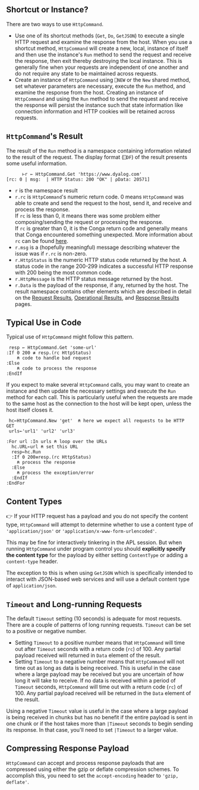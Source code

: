 ## Shortcut or Instance? 
There are two ways to use `HttpCommand`. 

* Use one of its shortcut methods (`Get`, `Do`, `GetJSON`) to execute a single HTTP request and examine the response from the host. When you use a shortcut method, `HttpCommand` will create a new, local, instance of itself and then use the instance's `Run` method to send the request and receive the response, then exit thereby destroying the local instance. This is generally fine when your requests are independent of one another and do not require any state to be maintained across requests.</br>
* Create an instance of `HttpCommand` using `⎕NEW` or the `New` shared method, set whatever parameters are necessary, execute the `Run` method, and examine the response from the host. Creating an instance of `HttpCommand` and using the `Run` method to send the request and receive the response will persist the instance such that state information like connection information and HTTP cookies will be retained across requests.

## `HttpCommand`'s Result
The result of the `Run` method is a namespace containing information related to the result of the request. The display format (`⎕DF`) of the result presents some useful information.

```
      ⊢r ← HttpCommand.Get 'https://www.dyalog.com'
[rc: 0 | msg:  | HTTP Status: 200 "OK" | ⍴Data: 20571]
```
* `r` is the namespace result
* `r.rc` is `HttpCommand`'s numeric return code. 0 means `HttpCommand` was able to create and send the request to the host, send it, and receive and process the response.</br>If `rc` is less than 0, it means there was some problem either composing/sending the request or processing the response.</br>If `rc` is greater than 0, it is the Conga return code and generally means that Conga encountered something unexpected. More information about `rc` can be found [here](msgs.md). 
* `r.msg` is a (hopefully meaningful) message describing whatever the issue was if `r.rc` is non-zero.
* `r.HttpStatus` is the numeric HTTP status code returned by the host. A status code in the range 200-299 indicates a successful HTTP response with 200 being the most common code.
* `r.HttpMessage` is the HTTP status message returned by the host.
* `r.Data` is the payload of the response, if any, returned by the host. 
The result namespace contains other elements which are described in detail on the [Request Results](./result-request.md), [Operational Results](./result-operational.md), and [Response Results](./result-response.md) pages.

## Typical Use in Code
Typical use of `HttpCommand` might follow this pattern.

```
 resp ← HttpCommand.Get 'some-url'
:If 0 200 ≢ resp.(rc HttpStatus)
    ⍝ code to handle bad request
:Else
    ⍝ code to process the response 
:EndIf
```

If you expect to make several `HttpCommand` calls, you may want to create an instance and then update the necessary settings and execute the `Run` method for each call.  This is particularly useful when the requests are made to the same host as the connection to the host will be kept open, unless the host itself closes it.

```
 hc←HttpCommand.New 'get'  ⍝ here we expect all requests to be HTTP GET
 urls←'url1' 'url2' 'url3'

:For url :In urls ⍝ loop over the URLs
  hc.URL←url ⍝ set this URL
  resp←hc.Run
  :If 0 200≡resp.(rc HttpStatus)
    ⍝ process the response
  :Else
    ⍝ process the exception/error
  :EndIf
:EndFor 
```
## Content Types
👉 If your HTTP request has a payload and you do not specify the content type, `HttpCommand` will attempt to determine whether to use a content type of `'application/json'` or `'application/x-www-form-urlencoded'`.

This may be fine for interactively tinkering in the APL session. But when running `HttpCommand` under program control you should **explicitly specify the content type** for the payload by either setting `ContentType` or adding a `content-type` header. 

The exception to this is when using `GetJSON` which is specifically intended to interact with JSON-based web services and will use a default content type of `application/json`. 

## `Timeout` and Long-running Requests
The default `Timeout` setting (10 seconds) is adequate for most requests. There are a couple of patterns of long running requests.  `Timeout` can be set to a positive or negative number.

- Setting `Timeout` to a positive number means that `HttpCommand` will time out after `Timeout` seconds with a return code (`rc`) of 100.  Any partial payload received will returned in `Data` element of the result. 
- Setting `Timeout` to a negative number means that `HttpCommand` will not time out as long as data is being received.  This is useful in the case where a large payload may be received but you are uncertain of how long it will take to receive. If no data is received within a period of `Timeout` seconds, `HttpCommand` will time out with a return code (`rc`) of 100. Any partial payload received will be returned in the `Data` element of the result. 

Using a negative `Timeout` value is useful in the case where a large payload is being received in chunks but has no benefit if the entire payload is sent in one chunk or if the host takes more than `|Timeout` seconds to begin sending its response. In that case, you'll need to set `|Timeout` to a larger value.

## Compressing Response Payload ##
`HttpCommand` can accept and process response payloads that are compressed using either the gzip or deflate compression schemes. To accomplish this, you need to set the `accept-encoding` header to `'gzip, deflate'`.